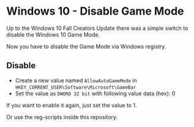 # Windows 10 - Disable Game Mode

Up to the Windows 10 Fall Creators Update there was a simple switch to disable the Windows 10 Game Mode.

Now you have to disable the Game Mode via Windows registry.

## Disable

- Create a new value named `AllowAutoGameMode` in `HKEY_CURRENT_USER\Software\Microsoft\GameBar`
- Set the value as `DWORD 32 bit` with following value data (hex): 0

If you want to enable it again, just set the value to 1.

Or use the reg-scripts inside this repository.

